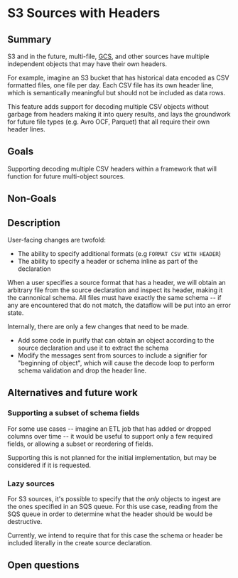 # S3 Sources with Headers

## Summary

<!--
// Brief, high-level overview. A few sentences long.
// Be sure to capture the customer impact - framing this as a release note may be useful.
-->

S3 and in the future, multi-file, [GCS][], and other sources have multiple
independent objects that may have their own headers.

For example, imagine an S3 bucket that has historical data encoded as CSV
formatted files, one file per day. Each CSV file has its own header line, which
is semantically meaningful but should not be included as data rows.

This feature adds support for decoding multiple CSV objects without garbage from
headers making it into query results, and lays the groundwork for future file
types (e.g. Avro OCF, Parquet) that all require their own header lines.

[GCS]: https://cloud.google.com/storage/docs/

## Goals

<!--
// Enumerate the concrete goals that are in scope for the project.
-->

Supporting decoding multiple CSV headers within a framework that will function
for future multi-object sources.

## Non-Goals

<!--
// Enumerate potential goals that are explicitly out of scope for the project
// ie. what could we do or what do we want to do in the future - but are not doing now
-->

## Description

<!--
// Describe the approach in detail. If there is no clear frontrunner, feel free to list all approaches in alternatives.
// If applicable, be sure to call out any new testing/validation that will be required
-->

User-facing changes are twofold:

* The ability to specify additional formats (e.g `FORMAT CSV WITH HEADER`)
* The ability to specify a header or schema inline as part of the declaration

When a user specifies a source format that has a header, we will obtain an
arbitrary file from the source declaration and inspect its header, making it the
cannonical schema. All files must have exactly the same schema -- if any are
encountered that do not match, the dataflow will be put into an error state.

Internally, there are only a few changes that need to be made.

* Add some code in purify that can obtain an object according to the source
  declaration and use it to extract the schema
* Modify the messages sent from sources to include a signifier for "beginning of
  object", which will cause the decode loop to perform schema validation and
  drop the header line.

## Alternatives and future work

<!--
// Similar to the Description section. List of alternative approaches considered, pros/cons or why they were not chosen
-->

### Supporting a subset of schema fields

For some use cases -- imagine an ETL job that has added or dropped columns over
time -- it would be useful to support only a few required fields, or allowing a
subset or reordering of fields.

Supporting this is not planned for the initial implementation, but may be
considered if it is requested.

### Lazy sources

For S3 sources, it's possible to specify that the *only* objects to ingest are
the ones specified in an SQS queue. For this use case, reading from the SQS
queue in order to determine what the header should be would be destructive.

Currently, we intend to require that for this case the schema or header be
included literally in the create source declaration.

## Open questions

<!--
// Anything currently unanswered that needs specific focus. This section may be expanded during the doc meeting as
// other unknowns are pointed out.
// These questions may be technical, product, or anything in-between.
-->
